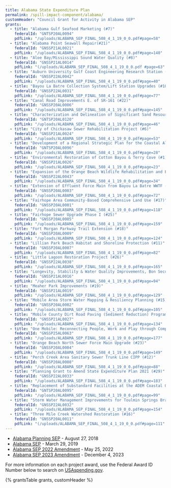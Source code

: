 ```yaml
---
title: Alabama State Expenditure Plan
permalink: /spill-impact-component/alabama/
customHeader: "Council Grant for Activity in Alabama SEP"
grants:
  - title: "Alabama Gulf Seafood Marketing (#7)"
    federalId: "GNTSP20AL0094"
    pdfLink: "/uploads/ALABAMA_SEP_FINAL_508_4_1_19_0_0.pdf#page=58"
  - title: "Alabama Point Seawall Repair(#21)"
    federalId: "GNSSP21AL0021"
    pdfLink: "/uploads/ALABAMA_SEP_FINAL_508_4_1_19_0_0.pdf#page=140"
  - title: "Aloe Bay/Mississippi Sound Water Quality (#8)"
    federalId: "GNSSP21AL0014"
    pdfLink: "(/uploads/ALABAMA_SEP_FINAL_508_4_1_19_0_0.pdf #page=63"
  - title: "Auburn University Gulf Coast Engineering Research Station (#4)"
    federalId: "GNSSP22AL0042"
    pdfLink: "/uploads/ALABAMA_SEP_FINAL_508_4_1_19_0_0.pdf#page=40"
  - title: "Bayou La Batre Collection System/Lift Station Upgrades (#10)"
    federalId: "GNSSP22AL0031"
    pdfLink: "/uploads/ALABAMA_SEP_FINAL_508_4_1_19_0_0.pdf#page=77"
  - title: "Canal Road Improvements E. of SR-161 (#22)"
    federalId: "GNSSP20AL0006"
    pdfLink: "/uploads/ALABAMA_SEP_FINAL_508_4_1_19_0_0.pdf#page=145"
  - title: "Characterization and Delineation of Significant Sand Resource Areas Essential for Beach Restoration (#5)"
    federalId: "GNTSP20AL0120"
    pdfLink: "/uploads/ALABAMA_SEP_FINAL_508_4_1_19_0_0.pdf#page=46"
  - title: "City of Chickasaw Sewer Rehabilitation Project (#6)"
    federalId: "GNSSP21AL0024"
    pdfLink: "/uploads/ALABAMA_SEP_FINAL_508_4_1_19_0_0.pdf#page=53"
  - title: "Development of a Regional Strategic Plan for the Coastal Alabama Region (#2"
    federalId: "GNTSP20AL0096"
    pdfLink: "/uploads/ALABAMA_SEP_FINAL_508_4_1_19_0_0.pdf#page=28"
  - title: "Environmental Restoration of Cotton Bayou & Terry Cove (#1)"
    federalId: "GNSSP21AL0026"
    pdfLink: "/uploads/ALABAMA_SEP_FINAL_508_4_1_19_0_0.pdf#page=23"
  - title: "Expansion of the Orange Beach Wildlife Rehabilitation and Education Center (#3)"
    federalId: "GNSSP22AL0043"
    pdfLink: "/uploads/ALABAMA_SEP_FINAL_508_4_1_19_0_0.pdf#page=34"
  - title: "Extension of Effluent Force Main from Bayou La Batre WWTF (#9)"
    federalId: "GNSSP20AL0003"
    pdfLink: "/uploads/ALABAMA_SEP_FINAL_508_4_1_19_0_0.pdf#page=72"
  - title: "Fairhope Area Community-Based Comprehensive Land Use (#17)"
    federalId: "GNSSP20AL0001"
    pdfLink: "/uploads/ALABAMA_SEP_FINAL_508_4_1_19_0_0.pdf#page=118"
  - title: "Fairhope Sewer Upgrade Phase I (#25)"
    federalId: "GNSSP20AL0005"
    pdfLink: "/uploads/ALABAMA_SEP_FINAL_508_4_1_19_0_0.pdf#page=159"
  - title: "Fort Morgan Parkway Trail Extension (#18)"
    federalId: "GNSSP20AL0009"
    pdfLink: "/uploads/ALABAMA_SEP_FINAL_508_4_1_19_0_0.pdf#page=124"
  - title: "Lillian Park Beach Habitat and Shoreline Protection (#11)"
    federalId: "GNSSP20AL0007"
    pdfLink: "/uploads/ALABAMA_SEP_FINAL_508_4_1_19_0_0.pdf#page=82"
  - title: "Little Lagoon Restoration Project (#26)"
    federalId: "GNSSP22AL0038"
    pdfLink: "/uploads/ALABAMA_SEP_FINAL_508_4_1_19_0_0.pdf#page=165"
  - title: "Longevity, Stability & Water Quality Improvements, Bon Secour DMDA (#13)"
    federalId: "GNSSP21AL0016"
    pdfLink: "/uploads/ALABAMA_SEP_FINAL_508_4_1_19_0_0.pdf#page=94"
  - title: "Meaher Park Improvements (#19)"
    federalId: "GNSSP21AL0019"
    pdfLink: "/uploads/ALABAMA_SEP_FINAL_508_4_1_19_0_0.pdf#page=129"
  - title: "Mobile Area Storm Water Mapping & Resiliency Planning (#15)"
    federalId: "GNSSP20AL0002"
    pdfLink: "/uploads/ALABAMA_SEP_FINAL_508_4_1_19_0_0.pdf#page=105"
  - title: "Mobile County Dirt Road Paving (Sediment Reduction) Program (#20)"
    federalId: "GNSSP21AL0027"
    pdfLink: "/uploads/ALABAMA_SEP_FINAL_508_4_1_19_0_0.pdf#page=134"
  - title: "One Mobile: Reconnecting People, Work and Play through Complete Streets (#28)"
    federalId: "GNSSP25AL0063"
    pdfLink: "/uploads/ALABAMA_SEP_FINAL_508_4_1_19_0_0.pdf#page=177"
  - title: "Orange Beach North Sewer Force Main Upgrade (#23)"
    federalId: "GNSSP20AL0004"
    pdfLink: "/uploads/ALABAMA_SEP_FINAL_508_4_1_19_0_0.pdf#page=149"
  - title: "Perch Creek Area Sanitary Sewer Trunk Line CIPP (#12)"
    federalId: "GNSSP20AL0008"
    pdfLink: "/uploads/ALABAMA_SEP_FINAL_508_4_1_19_0_0.pdf#page=88"
  - title: "Planning Grant to Amend State Expenditure Plan 2021 (#29)"
    federalId: "GNSSP22AL0033"
    pdfLink: "/uploads/ALABAMA_SEP_FINAL_508_4_1_19_0_0.pdf#page=183"
  - title: "Replacement of Substandard Facilities at the ADEM Coastal Office and Mobile Field Office (#14)"
    federalId: "GNTSP20AL0095"
    pdfLink: "/uploads/ALABAMA_SEP_FINAL_508_4_1_19_0_0.pdf#page=99"
  - title: "Storm Water Management Improvements for Toulmin Springs Branch and Gum Tree Branch (#24)"
    federalId: "GNSSP22AL0032"
    pdfLink: "/uploads/ALABAMA_SEP_FINAL_508_4_1_19_0_0.pdf#page=154"
  - title: "Three Mile Creek Watershed Restoration (#16)"
    federalId: "GNSSP20AL0011"
    pdfLink: "(/uploads/ALABAMA_SEP_FINAL_508_4_1_19_0_0.pdf#page=111"
---
```


- [Alabama Planning SEP](/uploads/PSEP_AL_Draft_PSEP_508_Compliant_6-26-2018_0.pdf) - August 27, 2018
- [Alabama SEP](/uploads/ALABAMA_SEP_FINAL_508_4_1_19_0_0.pdf) - March 29, 2019
- [Alabama SEP 2022 Amendment](/uploads/AL_SEP_Amendment_508_compliant04122022pdf.pdf) - May 25, 2022
- [Alabama SEP 2023 Amendment](/uploads/AL_SEP_Amendment_letter.pdf) - December 4, 2023

For more information on each project award, use the Federal Award ID Number below to search on [USAspending.gov](https://www.usaspending.gov/search/?hash=d0cede4de5827d24bbd9d27076bf18f2).


{% grantsTable grants, customHeader %}

